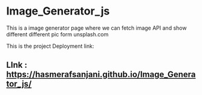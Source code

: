 # Image_Generator_js

This is a image generator page 
where we can fetch image API and show different different pic form unsplash.com

This is the project Deployment link:
## LInk : https://hasmerafsanjani.github.io/Image_Generator_js/
